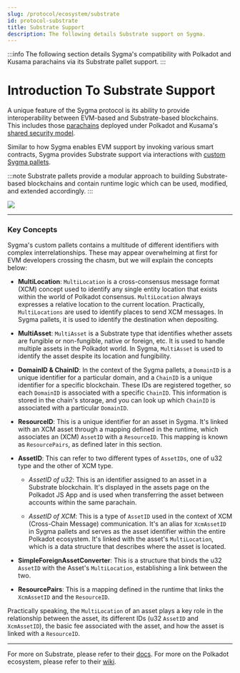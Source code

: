 ```yaml
---
slug: /protocol/ecosystem/substrate
id: protocol-substrate
title: Substrate Support
description: The following details Substrate support on Sygma.
---
```


:::info
The following section details Sygma's compatibility with Polkadot and Kusama parachains via its Substrate pallet support. 
:::

# Introduction To Substrate Support

A unique feature of the Sygma protocol is its ability to provide interoperability between EVM-based and Substrate-based blockchains. This includes those [parachains](https://wiki.polkadot.network/docs/learn-parachains) deployed under Polkadot and Kusama's [shared security model](https://wiki.polkadot.network/docs/learn-architecture).

Similar to how Sygma enables EVM support by invoking various smart contracts, Sygma provides Substrate support via interactions with [custom Sygma pallets](https://github.com/sygmaprotocol/sygma-substrate-pallets). 

:::note
Substrate pallets provide a modular approach to building Substrate-based blockchains and contain runtime logic which can be used, modified, and extended accordingly. 
:::

![](../../../static/assets/Substrate%20__%20EVM.png)

---

### Key Concepts

Sygma's custom pallets contains a multitude of different identifiers with complex interrelationships. These may appear overwhelming at first for EVM developers crossing the chasm, but we will explain the concepts below:

- **MultiLocation**: `MultiLocation` is a cross-consensus message format (XCM) concept used to identify any single entity location that exists within the world of Polkadot consensus. `MultiLocation` always expresses a relative location to the current location. Practically, `MultiLocations` are used to identify places to send XCM messages. In Sygma pallets, it is used to identify the destination when depositing.
- **MultiAsset**: `MultiAsset` is a Substrate type that identifies whether assets are fungible or non-fungible, native or foreign, etc. It is used to handle multiple assets in the Polkadot world. In Sygma, `MultiAsset` is used to identify the asset despite its location and fungibility. 
-  **DomainID & ChainID**: In the context of the Sygma pallets, a `DomainID` is a unique identifier for a particular domain, and a `ChainID` is a unique identifier for a specific blockchain. These IDs are registered together, so each `DomainID` is associated with a specific `ChainID`. This information is stored in the chain's storage, and you can look up which `ChainID` is associated with a particular `DomainID`.
-  **ResourceID**: This is a unique identifier for an asset in Sygma. It's linked with an XCM asset through a mapping defined in the runtime, which associates an (XCM) `AssetID` with a `ResourceID`. This mapping is known as `ResourcePairs`, as defined later in this section.
-  **AssetID**: This can refer to two different types of `AssetIDs`, one of u32 type and the other of XCM type.

    - *AssetID of u32*: This is an identifier assigned to an asset in a Substrate blockchain. It's displayed in the assets page on the Polkadot JS App and is used when transferring the asset between accounts within the same parachain.

    - *AssetID of XCM*: This is a type of `AssetID` used in the context of XCM (Cross-Chain Message) communication. It's an alias for `XcmAssetID` in Sygma pallets and serves as the asset identifier within the entire Polkadot ecosystem. It's linked with the asset's `MultiLocation`, which is a data structure that describes where the asset is located.
- **SimpleForeignAssetConverter**: This is a structure that binds the u32 `AssetID` with the Asset's `MultiLocation`, establishing a link between the two.

- **ResourcePairs**: This is a mapping defined in the runtime that links the `XcmAssetID` and the `ResourceID`.

Practically speaking, the `MultiLocation` of an asset plays a key role in the relationship between the asset, its different IDs (u32 `AssetID` and `XcmAssetID`), the basic fee associated with the asset, and how the asset is linked with a `ResourceID`.

---

For more on Substrate, please refer to their [docs](https://docs.substrate.io/quick-start/). For more on the Polkadot ecosystem, please refer to their [wiki](https://wiki.polkadot.network/docs/getting-started).

